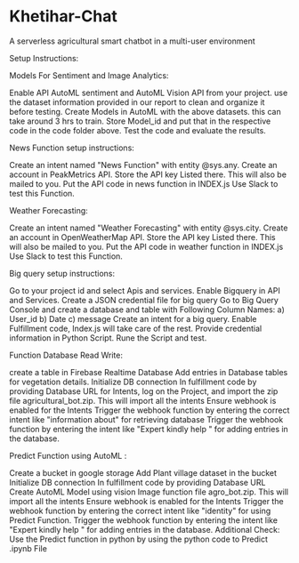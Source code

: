 # Khetihar-Chat
A serverless agricultural smart chatbot in a multi-user environment 


Setup Instructions:

Models For Sentiment and Image Analytics:

Enable API AutoML sentiment and AutoML Vision API from your project.
use the dataset information provided in our report to clean and organize it before testing.
Create Models in AutoML with the above datasets.
this can take around 3 hrs to train.
Store Model_id and put that in the respective code in the code folder above.
Test the code and evaluate the results.


News Function setup instructions:

Create an intent named "News Function" with entity @sys.any.
Create an account in PeakMetrics API.
Store the API key Listed there. This will also be mailed to you.
Put the API code in news function in INDEX.js
Use Slack to test this Function.


Weather Forecasting:

Create an intent named "Weather Forecasting" with entity @sys.city.
Create an account in OpenWeatherMap API.
Store the API key Listed there. This will also be mailed to you.
Put the API code in weather function in INDEX.js
Use Slack to test this Function.


Big query setup instructions:

Go to your project id and select Apis and services.
Enable Bigquery in API and Services.
Create a JSON credential file for big query
Go to Big Query Console and create a database and table with Following Column Names:
a) User_id
b) Date
c) message
Create an intent for a big query.
Enable Fulfillment code, Index.js will take care of the rest.
Provide credential information in Python Script.
Rune the Script and test.


Function Database Read Write:

create a table in Firebase Realtime Database
Add entries in Database tables for vegetation details.
Initialize DB connection In fulfillment code by providing Database URL
for Intents, log on the Project, and import the zip file agricultural_bot.zip. This will import all the intents
Ensure webhook is enabled for the Intents
Trigger the webhook function by entering the correct intent like "information about" for retrieving database
Trigger the webhook function by entering the intent like "Expert kindly help " for adding entries in the database.


Predict Function using AutoML :

Create a bucket in google storage
Add Plant village dataset in the bucket
Initialize DB connection In fulfillment code by providing Database URL
Create AutoML Model using vision Image function file agro_bot.zip. This will import all the intents
Ensure webhook is enabled for the Intents
Trigger the webhook function by entering the correct intent like "identity" for using Predict Function.
Trigger the webhook function by entering the intent like "Expert kindly help " for adding entries in the database.
Additional Check: Use the Predict function in python by using the python code to Predict .ipynb File
